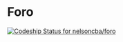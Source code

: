 # Foro

[![Codeship Status for nelsoncba/foro](https://app.codeship.com/projects/4dcfcbd0-fc75-0137-ef9a-326b2088cd6f/status?branch=master)](https://app.codeship.com/projects/377373)
